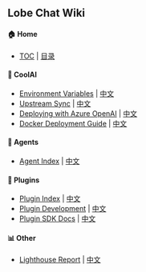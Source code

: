 ## Lobe Chat Wiki

#### 🏠 Home

- [TOC](Home) | [目录](Home)

#### 🤯 CoolAI

- [Environment Variables](Environment-Variable) | [中文](Environment-Variable.zh-CN)
- [Upstream Sync](Upstream-Sync) | [中文](Upstream-Sync.zh-CN)
- [Deploying with Azure OpenAI](Deploy-with-Azure-OpenAI) | [中文](Deploy-with-Azure-OpenAI.zh-CN)
- [Docker Deployment Guide](Docker-Deployment) | [中文](Docker-Deployment.zh-CN)

#### 🤖 Agents

- [Agent Index][agent-index] | [中文][agent-index-cn]

#### 🧩 Plugins

- [Plugin Index][plugin-index] | [中文][plugin-index-cn]
- [Plugin Development](Plugin-Development) | [中文](Plugin-Development.zh-CN)
- [Plugin SDK Docs][plugin-sdk] | [中文][plugin-skd-cn]

#### 📊 Other

- [Lighthouse Report](Lighthouse) | [中文](Lighthouse.zh-CN)

<!-- LINK GROUP -->

[agent-index]: https://github.com/lobehub/lobe-chat-agents
[agent-index-cn]: https://github.com/lobehub/lobe-chat-agents/blob/main/README.zh-CN.md
[plugin-index]: https://github.com/lobehub/lobe-chat-plugins
[plugin-index-cn]: https://github.com/lobehub/lobe-chat-plugins/blob/main/README.zh-CN.md
[plugin-sdk]: https://chat-plugin-sdk.lobehub.com
[plugin-skd-cn]: https://chat-plugin-sdk.lobehub.com
